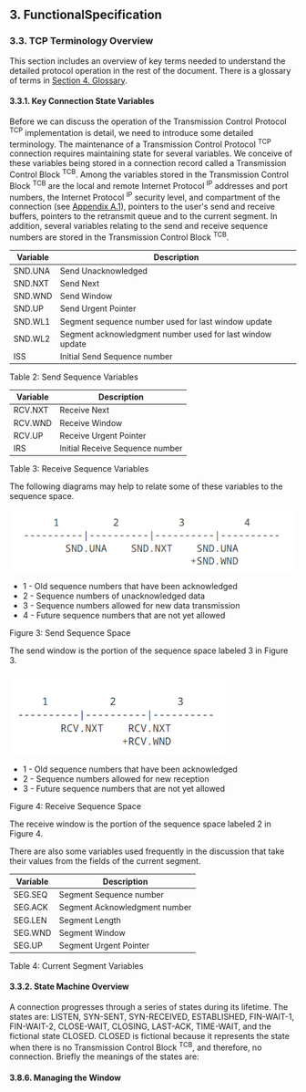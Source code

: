 ## 3. FunctionalSpecification



### 3.3. TCP Terminology Overview

This section includes an overview of key terms needed to understand the detailed protocol operation in the rest of the document. There is a glossary of terms in [Section 4. Glossary](./Glossary.md).

#### 3.3.1. Key Connection State Variables

Before we can discuss the operation of the Transmission Control Protocol <sup>TCP</sup> implementation is detail, we need to introduce some detailed terminology. The maintenance of a Transmission Control Protocol <sup>TCP</sup> connection requires maintaining state for several variables. We conceive of these variables being stored in a connection record called a Transmission Control Block <sup>TCB</sup>. Among the variables stored in the Transmission Control Block <sup>TCB</sup> are the local and remote Internet Protocol <sup>IP</sup> addresses and port numbers, the Internet Protocol <sup>IP</sup> security level, and compartment of the connection (see [Appendix A.1](./AppendixA.md#1-IP-Security-Compartment-and-Precedence)), pointers to the user's send and receive buffers, pointers to the retransmit queue and to the current segment. In addition, several variables relating to the send and receive sequence numbers are stored in the Transmission Control Block <sup>TCB</sup>.

<!--

The maintenance of a Transmission Control Protocol <sup>TCP</sup> connection requires maintaining state for several variables.

We conceive of these variables being stored in a connection record called a Transmission Control Block <sup>TCB</sup>.

Among the variables stored in the Transmission Control Block <sup>TCB</sup> are the local and remote Internet Protocol <sup>IP</sup> addresses and port numbers, the Internet Protocol <sup>IP</sup> addresses and port numbers, the Internet Protocol <sup>IP</sup> security level, and compartment of the connection, pointers to the user's send and receive buffers, pointers ot the retransmit queue nd to the current segment. In addition, several variables relating to the send and receive sequence numbers are stored in the Transmission Control Block <sup>TCB</sup>.

  -->

| Variable | Description                                               |
| -------- | --------------------------------------------------------- |
| SND.UNA  | Send Unacknowledged                                       |
| SND.NXT  | Send Next                                                 |
| SND.WND  | Send Window                                               |
| SND.UP   | Send Urgent Pointer                                       |
| SND.WL1  | Segment sequence number used for last window update       |
| SND.WL2  | Segment acknowledgment number used for last window update |
| ISS      | Initial Send Sequence number                              |

Table 2: Send Sequence Variables

<!-- Summary: Table 2: Send Sequence Variables -->

| Variable | Description                     |
| -------- | ------------------------------- |
| RCV.NXT  | Receive Next                    |
| RCV.WND  | Receive Window                  |
| RCV.UP   | Receive Urgent Pointer          |
| IRS      | Initial Receive Sequence number |

Table 3: Receive Sequence Variables

<!-- Summary: Table 3: Receive Sequence Variables -->

The following diagrams may help to relate some of these variables to the sequence space.

![Figure 3. Send Sequence Space](./images/Figure3.SendSequenceSpace.png)

- 1 - Old sequence numbers that have been acknowledged
- 2 - Sequence numbers of unacknowledged data
- 3 - Sequence numbers allowed for new data transmission
- 4 - Future sequence numbers that are not yet allowed

Figure 3: Send Sequence Space

The send window is the portion of the sequence space labeled 3 in Figure 3.

<!-- Figure 3: Send Sequence Space -->

![Figure 4: Receive Sequence Space](./images/Figure4.ReceiveSequenceSpace.png)

- 1 - Old sequence numbers that have been acknowledged
- 2 - Sequence numbers allowed for new reception
- 3 - Future sequence numbers that are not yet allowed

Figure 4: Receive Sequence Space

<!-- Figure 4: Receive Sequence Space -->

The receive window is the portion of the sequence space labeled 2 in Figure 4.

There are also some variables used frequently in the discussion that take their values from the fields of the current segment.

| Variable | Description                   |
| -------- | ----------------------------- |
| SEG.SEQ  | Segment Sequence number       |
| SEG.ACK  | Segment Acknowledgment number |
| SEG.LEN  | Segment Length                |
| SEG.WND  | Segment Window                |
| SEG.UP   | Segment Urgent Pointer        |

Table 4: Current Segment Variables

<!-- Table 4: Current Segment Variables -->

#### 3.3.2. State Machine Overview

A connection progresses through a series of states during its lifetime. The states are: LISTEN, SYN-SENT, SYN-RECEIVED, ESTABLISHED, FIN-WAIT-1, FIN-WAIT-2, CLOSE-WAIT, CLOSING, LAST-ACK, TIME-WAIT, and the fictional state CLOSED. CLOSED is fictional because it represents the state when there is no Transmission Control Block 
<sup>TCB</sup>, and therefore, no connection. Briefly the meanings of the states are:

<!-- TODO -->

#### 3.8.6. Managing the Window












